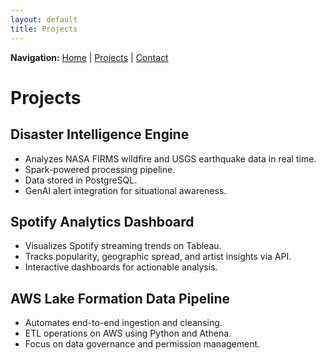 ```yaml
---
layout: default
title: Projects
---
```

<div style="margin-bottom: 2em;">
  <b>Navigation:</b>
  <a href="/">Home</a> |
  <a href="/projects.html">Projects</a> |
  <a href="/contact.html">Contact</a>
</div>

# Projects

## Disaster Intelligence Engine
- Analyzes NASA FIRMS wildfire and USGS earthquake data in real time.
- Spark-powered processing pipeline.
- Data stored in PostgreSQL.
- GenAI alert integration for situational awareness.

## Spotify Analytics Dashboard
- Visualizes Spotify streaming trends on Tableau.
- Tracks popularity, geographic spread, and artist insights via API.
- Interactive dashboards for actionable analysis.

## AWS Lake Formation Data Pipeline
- Automates end-to-end ingestion and cleansing.
- ETL operations on AWS using Python and Athena.
- Focus on data governance and permission management.
